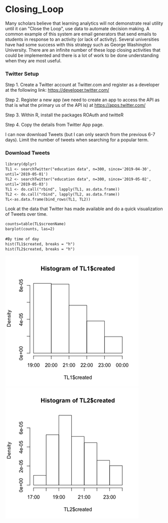 # Closing_Loop

Many scholars believe that learning analytics will not demonstrate real utility until it can "Close the Loop", use data to automate decision making. A common example of this system are email generators that send emails to students in response to an activity (or lack of activity). Several universities have had some success with this strategy such as George Washington University. There are an infinite number of these lopp closing activities that could be implemented and there is a lot of work to be done understanding when they are most useful.

### Twitter Setup

Step 1. Create a Twitter account at Twitter.com and register as a developer at the following link: https://developer.twitter.com/

Step 2. Register a new app (we need to create an app to access the API as that is what the primary us of the API is) at https://apps.twitter.com/

Step 3. Within R, install the packages ROAuth and twitteR

Step 4. Copy the details from Twitter App page.

I can now download Tweets (but I can only search from the previous 6-7 days). Limit the number of tweets when searching for a popular term.

### Download Tweets
```{r}
library(dplyr)
TL1 <- searchTwitter("education data", n=300, since='2019-04-30', until='2019-05-01')
TL2 <- searchTwitter("education data", n=300, since='2019-05-02', until='2019-05-03')
TL1 <- do.call("rbind", lapply(TL1, as.data.frame))
TL2 <- do.call("rbind", lapply(TL2, as.data.frame))
TL<-as.data.frame(bind_rows(TL1, TL2))
```

Look at the data that Twitter has made available and do a quick visualization of Tweets over time.

```{r}
counts=table(TL$screenName)
barplot(counts, las=2)

#By time of day
hist(TL1$created, breaks = "h")
hist(TL2$created, breaks = "h")
```

![hist1](https://github.com/ab4499/Closing_Loop/blob/master/graphs/hist1.png "github")
![hist2](https://github.com/ab4499/Closing_Loop/blob/master/graphs/hist2.png "github")
